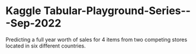 # Kaggle Tabular-Playground-Series---Sep-2022
Predicting a full year worth of sales for 4 items from two competing stores located in six different countries.
